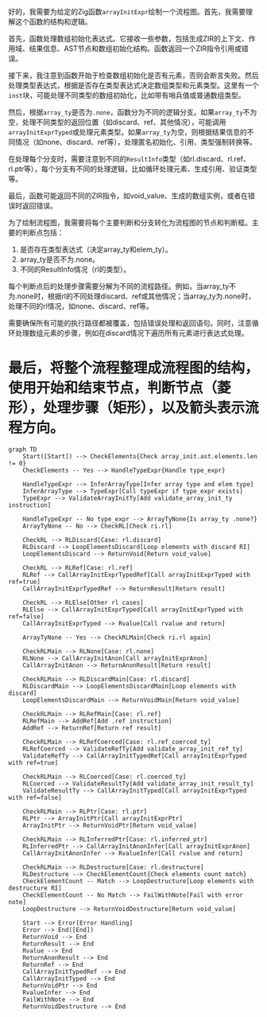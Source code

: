 好的，我需要为给定的Zig函数`arrayInitExpr`绘制一个流程图。首先，我需要理解这个函数的结构和逻辑。

首先，函数处理数组初始化表达式。它接收一些参数，包括生成ZIR的上下文、作用域、结果信息、AST节点和数组初始化结构。函数返回一个ZIR指令引用或错误。

接下来，我注意到函数开始于检查数组初始化是否有元素，否则会断言失败。然后处理类型表达式，根据是否存在类型表达式决定数组类型和元素类型。这里有一个`inst`块，可能处理不同类型的数组初始化，比如带有哨兵值或普通数组类型。

然后，根据`array_ty`是否为`.none`，函数分为不同的逻辑分支。如果`array_ty`不为空，处理不同类型的返回位置（如discard、ref、其他情况），可能调用`arrayInitExprTyped`或处理元素类型。如果`array_ty`为空，则根据结果信息的不同情况（如none、discard、ref等），处理匿名初始化、引用、类型强制转换等。

在处理每个分支时，需要注意到不同的`ResultInfo`类型（如rl.discard、rl.ref、rl.ptr等），每个分支有不同的处理逻辑，比如循环处理元素、生成引用、验证类型等。

最后，函数可能返回不同的ZIR指令，如void_value、生成的数组实例，或者在错误时返回错误。

为了绘制流程图，我需要将每个主要判断和分支转化为流程图的节点和判断框。主要的判断点包括：

1. 是否存在类型表达式（决定array_ty和elem_ty）。
2. array_ty是否不为.none。
3. 不同的ResultInfo情况（rl的类型）。

每个判断点后的处理步骤需要分解为不同的流程路径。例如，当array_ty不为.none时，根据rl的不同处理discard、ref或其他情况；当array_ty为.none时，处理不同的rl情况，如none、discard、ref等。

需要确保所有可能的执行路径都被覆盖，包括错误处理和返回语句。同时，注意循环处理数组元素的步骤，例如在discard情况下遍历所有元素进行表达式处理。

最后，将整个流程整理成流程图的结构，使用开始和结束节点，判断节点（菱形），处理步骤（矩形），以及箭头表示流程方向。
================================================
```mermaid
graph TD
    Start([Start]) --> CheckElements{Check array_init.ast.elements.len != 0}
    CheckElements -- Yes --> HandleTypeExpr{Handle type_expr}
    
    HandleTypeExpr --> InferArrayType[Infer array type and elem type]
    InferArrayType --> TypeExpr[Call typeExpr if type_expr exists]
    TypeExpr --> ValidateArrayInitTy[Add validate_array_init_ty instruction]
    
    HandleTypeExpr -- No type_expr --> ArrayTyNone{Is array_ty .none?}
    ArrayTyNone -- No --> CheckRL[Check ri.rl]
    
    CheckRL --> RLDiscard[Case: rl.discard]
    RLDiscard --> LoopElementsDiscard[Loop elements with discard RI]
    LoopElementsDiscard --> ReturnVoid[Return void_value]
    
    CheckRL --> RLRef[Case: rl.ref]
    RLRef --> CallArrayInitExprTypedRef[Call arrayInitExprTyped with ref=true]
    CallArrayInitExprTypedRef --> ReturnResult[Return result]
    
    CheckRL --> RLElse[Other rl cases]
    RLElse --> CallArrayInitExprTyped[Call arrayInitExprTyped with ref=false]
    CallArrayInitExprTyped --> Rvalue[Call rvalue and return]
    
    ArrayTyNone -- Yes --> CheckRLMain[Check ri.rl again]
    
    CheckRLMain --> RLNone[Case: rl.none]
    RLNone --> CallArrayInitAnon[Call arrayInitExprAnon]
    CallArrayInitAnon --> ReturnAnonResult[Return result]
    
    CheckRLMain --> RLDiscardMain[Case: rl.discard]
    RLDiscardMain --> LoopElementsDiscardMain[Loop elements with discard]
    LoopElementsDiscardMain --> ReturnVoidMain[Return void_value]
    
    CheckRLMain --> RLRefMain[Case: rl.ref]
    RLRefMain --> AddRef[Add .ref instruction]
    AddRef --> ReturnRef[Return ref result]
    
    CheckRLMain --> RLRefCoerced[Case: rl.ref_coerced_ty]
    RLRefCoerced --> ValidateRefTy[Add validate_array_init_ref_ty]
    ValidateRefTy --> CallArrayInitTypedRef[Call arrayInitExprTyped with ref=true]
    
    CheckRLMain --> RLCoerced[Case: rl.coerced_ty]
    RLCoerced --> ValidateResultTy[Add validate_array_init_result_ty]
    ValidateResultTy --> CallArrayInitTyped[Call arrayInitExprTyped with ref=false]
    
    CheckRLMain --> RLPtr[Case: rl.ptr]
    RLPtr --> ArrayInitPtr[Call arrayInitExprPtr]
    ArrayInitPtr --> ReturnVoidPtr[Return void_value]
    
    CheckRLMain --> RLInferredPtr[Case: rl.inferred_ptr]
    RLInferredPtr --> CallArrayInitAnonInfer[Call arrayInitExprAnon]
    CallArrayInitAnonInfer --> RvalueInfer[Call rvalue and return]
    
    CheckRLMain --> RLDestructure[Case: rl.destructure]
    RLDestructure --> CheckElementCount{Check elements count match}
    CheckElementCount -- Match --> LoopDestructure[Loop elements with destructure RI]
    CheckElementCount -- No Match --> FailWithNote[Fail with error note]
    LoopDestructure --> ReturnVoidDestructure[Return void_value]
    
    Start --> Error[Error Handling]
    Error --> End([End])
    ReturnVoid --> End
    ReturnResult --> End
    Rvalue --> End
    ReturnAnonResult --> End
    ReturnRef --> End
    CallArrayInitTypedRef --> End
    CallArrayInitTyped --> End
    ReturnVoidPtr --> End
    RvalueInfer --> End
    FailWithNote --> End
    ReturnVoidDestructure --> End
```